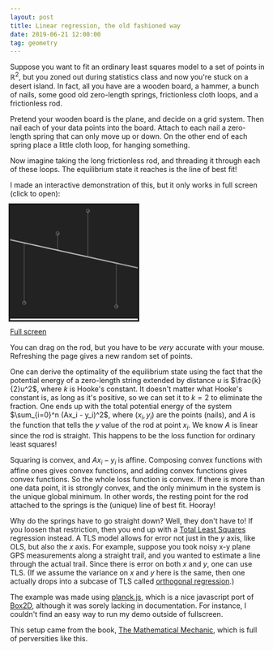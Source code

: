 ```yaml
---
layout: post
title: Linear regression, the old fashioned way
date: 2019-06-21 12:00:00
tag: geometry
---
```


Suppose you want to fit an ordinary least squares model to a set of points in $\mathbb{R}^2$, but you zoned out during statistics class and now you're stuck on a desert island. In fact, all you have are a wooden board, a hammer, a bunch of nails, some good old zero-length springs, frictionless cloth loops, and a frictionless rod.

Pretend your wooden board is the plane, and decide on a grid system. Then nail each of your data points into the board. Attach to each nail a zero-length spring that can only move up or down. On the other end of each spring place a little cloth loop, for hanging something.

Now imagine taking the long frictionless rod, and threading it through each of these loops. The equilibrium state it reaches is the line of best fit!

I made an interactive demonstration of this, but it only works in full screen (click to open):

<a href="/html/fullscreen/springs" style="outline:solid"><img src="/images/thumbnails/springs.png?raw=true" width="50%" alt="Screenshot of fullscreen springs app"/></a>

[Full screen](/html/fullscreen/springs)

You can drag on the rod, but you have to be _very_ accurate with your mouse. Refreshing the page gives a new random set of points.

One can derive the optimality of the equilibrium state using the fact that the potential energy of a zero-length string extended by distance $u$ is $\frac{k}{2}u^2$, where $k$ is Hooke's constant. It doesn't matter what Hooke's constant is, as long as it's positive, so we can set it to $k=2$ to eliminate the fraction. One ends up with the total potential energy of the system $\sum_{i=0}^n (Ax_i - y_i)^2$, where $(x_i, y_i)$ are the points (nails), and $A$ is the function that tells the $y$ value of the rod at point $x_i$. We know $A$ is linear since the rod is straight. This happens to be the loss function for ordinary least squares!

Squaring is convex, and $Ax_i -y_i$ is affine. Composing convex functions with affine ones gives convex functions, and adding convex functions gives convex functions. So the whole loss function is convex. If there is more than one data point, it is strongly convex, and the only minimum in the system is the unique global minimum. In other words, the resting point for the rod attached to the springs is the (unique) line of best fit. Hooray!

Why do the springs have to go straight down? Well, they don't have to! If you loosen that restriction, then you end up with a [Total Least Squares](https://en.wikipedia.org/wiki/Total_least_squares) regression instead. A TLS model allows for error not just in the $y$ axis, like OLS, but also the $x$ axis. For example, suppose you took noisy x-y plane GPS measurements along a straight trail, and you wanted to estimate a line through the actual trail. Since there is error on both $x$ and $y$, one can use TLS. (If we assume the variance on $x$ and $y$ here is the same, then one actually drops into a subcase of TLS called [orthogonal regression](https://en.wikipedia.org/wiki/Deming_regression#Orthogonal_regression).)

The example was made using [planck.js](https://github.com/shakiba/planck.js), which is a nice javascript port of [Box2D](https://box2d.org), although it was sorely lacking in documentation. For instance, I couldn't find an easy way to run my demo outside of fullscreen.

This setup came from the book, [The Mathematical Mechanic](https://press.princeton.edu/titles/8861.html), which is full of perversities like this.
